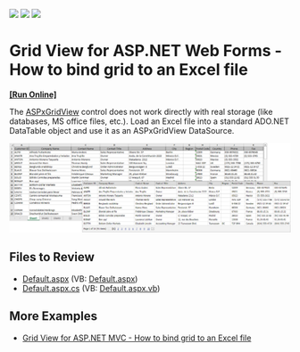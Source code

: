 <!-- default badges list -->
![](https://img.shields.io/endpoint?url=https://codecentral.devexpress.com/api/v1/VersionRange/128537914/13.1.5%2B)
[![](https://img.shields.io/badge/Open_in_DevExpress_Support_Center-FF7200?style=flat-square&logo=DevExpress&logoColor=white)](https://supportcenter.devexpress.com/ticket/details/E4457)
[![](https://img.shields.io/badge/📖_How_to_use_DevExpress_Examples-e9f6fc?style=flat-square)](https://docs.devexpress.com/GeneralInformation/403183)
<!-- default badges end -->

# Grid View for ASP.NET Web Forms - How to bind grid to an Excel file
<!-- run online -->
**[[Run Online]](https://codecentral.devexpress.com/128537914/)**
<!-- run online end -->

The [ASPxGridView](https://docs.devexpress.com/AspNet/DevExpress.Web.ASPxGridView) control does not work directly with real storage (like databases, MS office files, etc.). Load an Excel file into a standard ADO.NET DataTable object and use it as an ASPxGridView DataSource.

![](excel-to-grid.png)

## Files to Review

* [Default.aspx](./CS/WebSite/Default.aspx) (VB: [Default.aspx](./VB/WebSite/Default.aspx))
* [Default.aspx.cs](./CS/WebSite/Default.aspx.cs) (VB: [Default.aspx.vb](./VB/WebSite/Default.aspx.vb))

## More Examples

* [Grid View for ASP.NET MVC - How to bind grid to an Excel file](https://github.com/DevExpress-Examples/asp-net-mvc-grid-bind-to-excel-file)
